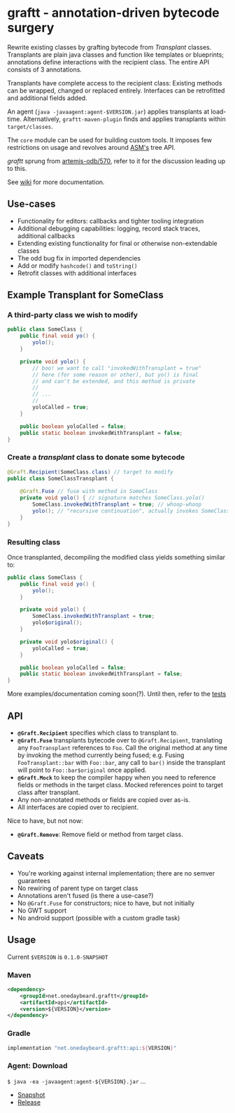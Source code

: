 # graftt - annotation-driven bytecode surgery 

Rewrite existing classes by grafting bytecode from *Transplant* classes. Transplants are
plain java classes and function like templates or blueprints; annotations define interactions
with the recipient class. The entire API consists of 3 annotations.

Transplants have complete access to the recipient class: Existing methods can be wrapped,
changed or replaced entirely. Interfaces can be retrofitted and additional fields added.
 
An agent (`java -javaagent:agent-$VERSION.jar`) applies transplants at load-time.
Alternatively, `graftt-maven-plugin` finds and applies transplants within `target/classes`.  

The `core` module can be used for building custom tools. It imposes few restrictions on
usage and revolves around [ASM's](https://asm.ow2.io/) tree API. 

_graftt_ sprung from [artemis-odb/570](https://github.com/junkdog/artemis-odb/issues/570),
refer to it for the discussion leading up to this.

See [wiki](https://github.com/junkdog/graftt/wiki) for more documentation.

## Use-cases
- Functionality for editors: callbacks and tighter tooling integration
- Additional debugging capabilities: logging, record stack traces, additional callbacks
- Extending existing functionality for final or otherwise non-extendable classes
- The odd bug fix in imported dependencies
- Add or modify `hashcode()` and `toString()`
- Retrofit classes with additional interfaces 


## Example Transplant for SomeClass

### A third-party class we wish to modify

```java
public class SomeClass {
    public final void yo() {
        yolo();
    }

    private void yolo() {
        // boo! we want to call "invokedWithTransplant = true"
        // here (for some reason or other), but yo() is final
        // and can't be extended, and this method is private
        //
        // ...
        //
        yoloCalled = true;
    }

    public boolean yoloCalled = false;
    public static boolean invokedWithTransplant = false;
}
```

### Create a _transplant_ class to donate some bytecode 

```java
@Graft.Recipient(SomeClass.class) // target to modify
public class SomeClassTransplant {
    
    @Graft.Fuse // fuse with method in SomeClass
    private void yolo() { // signature matches SomeClass.yolo()
        SomeClass.invokedWithTransplant = true; // whoop-whoop 
        yolo(); // "recursive continuation", actually invokes SomeClass::yolo  
    }
}
```

### Resulting class

Once transplanted, decompiling the modified class yields something similar to:

```java
public class SomeClass {
    public final void yo() {
        yolo();
    }

    private void yolo() {
        SomeClass.invokedWithTransplant = true;
        yolo$original();
    }

    private void yolo$original() {
        yoloCalled = true;
    }

    public boolean yoloCalled = false;
    public static boolean invokedWithTransplant = false;
}
```

More examples/documentation coming soon(?). Until then, refer to the 
[tests](https://github.com/junkdog/graftt/blob/master/core/src/test/kotlin/net/onedaybeard/graftt/GraftTests.kt)

## API 

- **`@Graft.Recipient`** specifies which class to transplant to.
- **`@Graft.Fuse`** transplants bytecode over to `@Graft.Recipient`, translating any
  `FooTransplant` references to `Foo`. Call the original method at any time by invoking the
  method currently being fused; e.g. Fusing `FooTransplant::bar` with `Foo::bar`, any
  call to `bar()` inside the transplant will point to `Foo::bar$original` once applied.
- **`@Graft.Mock`** to keep the compiler happy when you need to reference fields or
  methods in the target class. Mocked references point to target class after transplant.
- Any non-annotated methods or fields are copied over as-is.
- All interfaces are copied over to recipient.

Nice to have, but not now:
- **`@Graft.Remove`**: Remove field or method from target class.

## Caveats
- You're working against internal implementation; there are no semver guarantees
- No rewiring of parent type on target class
- Annotations aren't fused (is there a use-case?)
- No `@Graft.Fuse` for constructors; nice to have, but not initially
- No GWT support
- No android support (possible with a custom gradle task)

## Usage

Current `$VERSION` is `0.1.0-SNAPSHOT`

### Maven

```xml
<dependency>
    <groupId>net.onedaybeard.graftt</groupId>
    <artifactId>api</artifactId>
    <version>${VERSION}</version>
</dependency>
```

### Gradle

```groovy
implementation "net.onedaybeard.graftt:api:${VERSION}"
```

### Agent: Download

`$ java -ea -javaagent:agent-${VERSION}.jar` ...

 - [Snapshot](https://oss.sonatype.org/content/repositories/snapshots/net/onedaybeard/graftt/agent/) 
 - [Release](http://repo1.maven.org/maven2/net/onedaybeard/graftt/agent) 
